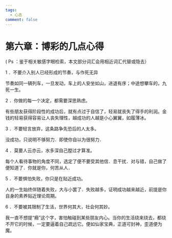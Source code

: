 ```yaml
---
tags:
  - 心态
comment: false
---
```

# 第六章：博彩的几点心得

( Ps ：鉴于相关敏感字眼检索，本文部分词汇会用相近词汇代替或隐去）

1 ．不要介入别人已经形成的节奏，与作死无异

节奏如同一辆列车，一旦发动，车上的人安坐如山，进退有序；中途想攀车的，九死一生。

2 ．你做的每一个决定，都需要深思熟虑。

有些朋友获得阶段性的成功后，就有点过于自信了，轻易就丧失了得手的利润。金钱的轻易获得容易让人丧失理性，越成功的人越是小心翼翼，如履薄冰。

3 ．不要轻言放弃，这条路争先恐后的人太多。

没成功，只说明不够努力．即使你自以为很努力．

4 ．莫要人云亦云，水多深自己膛过才算准。

每个人看待事物的角度不同，选定了便不要受其他信．息干扰．对与错，自己做了便知道了．你就是你，何苦从人．

5 ．不要惧怕失败，你只是在贴近成功。

人的一生始终伴随着失败，大与小罢了．失败越多，证明成功越来越近，前提是你自身的素养贴近理论周期。

6 ．不要被其限制了生活，世界何其大，社会何其妙。

我一直不想提“瘾”这个字，害怕触碰到某些朋友内心。当你的生活绕来绕去，都绕不开它的时候，一定要逼着自己疏远它。便如仙家宝典，正道可封神，歪道便为魔。


